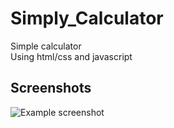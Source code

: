 # Simply_Calculator
Simple calculator</br>
Using html/css and javascript
## Screenshots
![Example screenshot](img/calc1.png)
